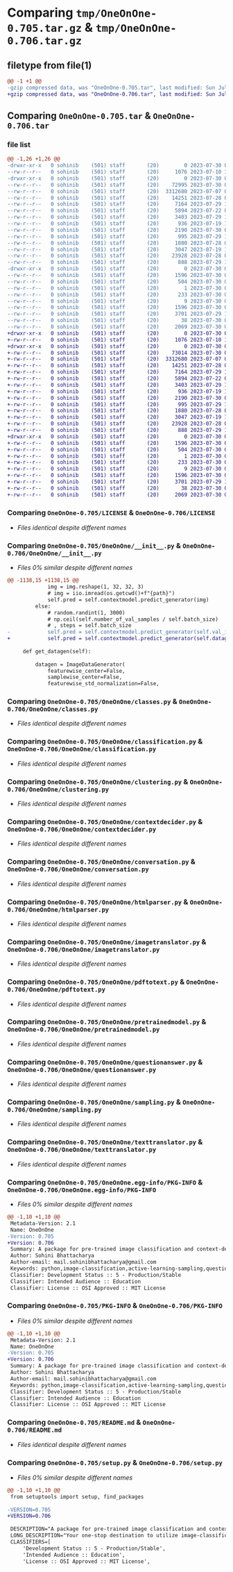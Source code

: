 # Comparing `tmp/OneOnOne-0.705.tar.gz` & `tmp/OneOnOne-0.706.tar.gz`

## filetype from file(1)

```diff
@@ -1 +1 @@
-gzip compressed data, was "OneOnOne-0.705.tar", last modified: Sun Jul 30 09:46:07 2023, max compression
+gzip compressed data, was "OneOnOne-0.706.tar", last modified: Sun Jul 30 09:53:15 2023, max compression
```

## Comparing `OneOnOne-0.705.tar` & `OneOnOne-0.706.tar`

### file list

```diff
@@ -1,26 +1,26 @@
-drwxr-xr-x   0 sohinib    (501) staff       (20)        0 2023-07-30 09:46:07.865174 OneOnOne-0.705/
--rw-r--r--   0 sohinib    (501) staff       (20)     1076 2023-07-10 14:29:42.000000 OneOnOne-0.705/LICENSE
-drwxr-xr-x   0 sohinib    (501) staff       (20)        0 2023-07-30 09:46:07.861504 OneOnOne-0.705/OneOnOne/
--rw-r--r--   0 sohinib    (501) staff       (20)    72995 2023-07-30 09:45:59.000000 OneOnOne-0.705/OneOnOne/__init__.py
--rw-r--r--   0 sohinib    (501) staff       (20)  3312680 2023-07-07 06:05:06.000000 OneOnOne-0.705/OneOnOne/classes.py
--rw-r--r--   0 sohinib    (501) staff       (20)    14251 2023-07-28 06:59:10.000000 OneOnOne-0.705/OneOnOne/classification.py
--rw-r--r--   0 sohinib    (501) staff       (20)     7164 2023-07-29 12:25:37.000000 OneOnOne-0.705/OneOnOne/clustering.py
--rw-r--r--   0 sohinib    (501) staff       (20)     5894 2023-07-22 03:02:07.000000 OneOnOne-0.705/OneOnOne/contextdecider.py
--rw-r--r--   0 sohinib    (501) staff       (20)     3403 2023-07-29 18:08:15.000000 OneOnOne-0.705/OneOnOne/conversation.py
--rw-r--r--   0 sohinib    (501) staff       (20)      936 2023-07-19 15:12:54.000000 OneOnOne-0.705/OneOnOne/htmlparser.py
--rw-r--r--   0 sohinib    (501) staff       (20)     2190 2023-07-30 08:22:15.000000 OneOnOne-0.705/OneOnOne/imagetranslator.py
--rw-r--r--   0 sohinib    (501) staff       (20)      995 2023-07-29 18:59:58.000000 OneOnOne-0.705/OneOnOne/pdftotext.py
--rw-r--r--   0 sohinib    (501) staff       (20)     1880 2023-07-28 06:59:09.000000 OneOnOne-0.705/OneOnOne/pretrainedmodel.py
--rw-r--r--   0 sohinib    (501) staff       (20)     3047 2023-07-19 17:26:04.000000 OneOnOne-0.705/OneOnOne/questionanswer.py
--rw-r--r--   0 sohinib    (501) staff       (20)    23928 2023-07-28 06:59:10.000000 OneOnOne-0.705/OneOnOne/sampling.py
--rw-r--r--   0 sohinib    (501) staff       (20)      888 2023-07-29 17:53:14.000000 OneOnOne-0.705/OneOnOne/texttranslator.py
-drwxr-xr-x   0 sohinib    (501) staff       (20)        0 2023-07-30 09:46:07.864403 OneOnOne-0.705/OneOnOne.egg-info/
--rw-r--r--   0 sohinib    (501) staff       (20)     1596 2023-07-30 09:46:07.000000 OneOnOne-0.705/OneOnOne.egg-info/PKG-INFO
--rw-r--r--   0 sohinib    (501) staff       (20)      504 2023-07-30 09:46:07.000000 OneOnOne-0.705/OneOnOne.egg-info/SOURCES.txt
--rw-r--r--   0 sohinib    (501) staff       (20)        1 2023-07-30 09:46:07.000000 OneOnOne-0.705/OneOnOne.egg-info/dependency_links.txt
--rw-r--r--   0 sohinib    (501) staff       (20)      233 2023-07-30 09:46:07.000000 OneOnOne-0.705/OneOnOne.egg-info/requires.txt
--rw-r--r--   0 sohinib    (501) staff       (20)        9 2023-07-30 09:46:07.000000 OneOnOne-0.705/OneOnOne.egg-info/top_level.txt
--rw-r--r--   0 sohinib    (501) staff       (20)     1596 2023-07-30 09:46:07.864822 OneOnOne-0.705/PKG-INFO
--rw-r--r--   0 sohinib    (501) staff       (20)     3701 2023-07-29 19:02:55.000000 OneOnOne-0.705/README.md
--rw-r--r--   0 sohinib    (501) staff       (20)       38 2023-07-30 09:46:07.865293 OneOnOne-0.705/setup.cfg
--rw-r--r--   0 sohinib    (501) staff       (20)     2069 2023-07-30 09:46:02.000000 OneOnOne-0.705/setup.py
+drwxr-xr-x   0 sohinib    (501) staff       (20)        0 2023-07-30 09:53:15.432119 OneOnOne-0.706/
+-rw-r--r--   0 sohinib    (501) staff       (20)     1076 2023-07-10 14:29:42.000000 OneOnOne-0.706/LICENSE
+drwxr-xr-x   0 sohinib    (501) staff       (20)        0 2023-07-30 09:53:15.429093 OneOnOne-0.706/OneOnOne/
+-rw-r--r--   0 sohinib    (501) staff       (20)    73014 2023-07-30 09:53:11.000000 OneOnOne-0.706/OneOnOne/__init__.py
+-rw-r--r--   0 sohinib    (501) staff       (20)  3312680 2023-07-07 06:05:06.000000 OneOnOne-0.706/OneOnOne/classes.py
+-rw-r--r--   0 sohinib    (501) staff       (20)    14251 2023-07-28 06:59:10.000000 OneOnOne-0.706/OneOnOne/classification.py
+-rw-r--r--   0 sohinib    (501) staff       (20)     7164 2023-07-29 12:25:37.000000 OneOnOne-0.706/OneOnOne/clustering.py
+-rw-r--r--   0 sohinib    (501) staff       (20)     5894 2023-07-22 03:02:07.000000 OneOnOne-0.706/OneOnOne/contextdecider.py
+-rw-r--r--   0 sohinib    (501) staff       (20)     3403 2023-07-29 18:08:15.000000 OneOnOne-0.706/OneOnOne/conversation.py
+-rw-r--r--   0 sohinib    (501) staff       (20)      936 2023-07-19 15:12:54.000000 OneOnOne-0.706/OneOnOne/htmlparser.py
+-rw-r--r--   0 sohinib    (501) staff       (20)     2190 2023-07-30 08:22:15.000000 OneOnOne-0.706/OneOnOne/imagetranslator.py
+-rw-r--r--   0 sohinib    (501) staff       (20)      995 2023-07-29 18:59:58.000000 OneOnOne-0.706/OneOnOne/pdftotext.py
+-rw-r--r--   0 sohinib    (501) staff       (20)     1880 2023-07-28 06:59:09.000000 OneOnOne-0.706/OneOnOne/pretrainedmodel.py
+-rw-r--r--   0 sohinib    (501) staff       (20)     3047 2023-07-19 17:26:04.000000 OneOnOne-0.706/OneOnOne/questionanswer.py
+-rw-r--r--   0 sohinib    (501) staff       (20)    23928 2023-07-28 06:59:10.000000 OneOnOne-0.706/OneOnOne/sampling.py
+-rw-r--r--   0 sohinib    (501) staff       (20)      888 2023-07-29 17:53:14.000000 OneOnOne-0.706/OneOnOne/texttranslator.py
+drwxr-xr-x   0 sohinib    (501) staff       (20)        0 2023-07-30 09:53:15.431311 OneOnOne-0.706/OneOnOne.egg-info/
+-rw-r--r--   0 sohinib    (501) staff       (20)     1596 2023-07-30 09:53:15.000000 OneOnOne-0.706/OneOnOne.egg-info/PKG-INFO
+-rw-r--r--   0 sohinib    (501) staff       (20)      504 2023-07-30 09:53:15.000000 OneOnOne-0.706/OneOnOne.egg-info/SOURCES.txt
+-rw-r--r--   0 sohinib    (501) staff       (20)        1 2023-07-30 09:53:15.000000 OneOnOne-0.706/OneOnOne.egg-info/dependency_links.txt
+-rw-r--r--   0 sohinib    (501) staff       (20)      233 2023-07-30 09:53:15.000000 OneOnOne-0.706/OneOnOne.egg-info/requires.txt
+-rw-r--r--   0 sohinib    (501) staff       (20)        9 2023-07-30 09:53:15.000000 OneOnOne-0.706/OneOnOne.egg-info/top_level.txt
+-rw-r--r--   0 sohinib    (501) staff       (20)     1596 2023-07-30 09:53:15.431750 OneOnOne-0.706/PKG-INFO
+-rw-r--r--   0 sohinib    (501) staff       (20)     3701 2023-07-29 19:02:55.000000 OneOnOne-0.706/README.md
+-rw-r--r--   0 sohinib    (501) staff       (20)       38 2023-07-30 09:53:15.432232 OneOnOne-0.706/setup.cfg
+-rw-r--r--   0 sohinib    (501) staff       (20)     2069 2023-07-30 09:53:11.000000 OneOnOne-0.706/setup.py
```

### Comparing `OneOnOne-0.705/LICENSE` & `OneOnOne-0.706/LICENSE`

 * *Files identical despite different names*

### Comparing `OneOnOne-0.705/OneOnOne/__init__.py` & `OneOnOne-0.706/OneOnOne/__init__.py`

 * *Files 0% similar despite different names*

```diff
@@ -1138,15 +1138,15 @@
             img = img.reshape(1, 32, 32, 3)
             # img = iio.imread(os.getcwd()+f"{path}")
             self.pred = self.contextmodel.predict_generator(img)
         else:
             # random.randint(1, 3000)
             # np.ceil(self.number_of_val_samples / self.batch_size)
             # , steps = self.batch_size
-            self.pred = self.contextmodel.predict_generator(self.val_it, steps = self.batch_size)
+            self.pred = self.contextmodel.predict_generator(self.datagen.flow(self.val_it), steps = self.batch_size)
 
     def get_datagen(self):
 
         datagen = ImageDataGenerator(
             featurewise_center=False,
             samplewise_center=False,
             featurewise_std_normalization=False,
```

### Comparing `OneOnOne-0.705/OneOnOne/classes.py` & `OneOnOne-0.706/OneOnOne/classes.py`

 * *Files identical despite different names*

### Comparing `OneOnOne-0.705/OneOnOne/classification.py` & `OneOnOne-0.706/OneOnOne/classification.py`

 * *Files identical despite different names*

### Comparing `OneOnOne-0.705/OneOnOne/clustering.py` & `OneOnOne-0.706/OneOnOne/clustering.py`

 * *Files identical despite different names*

### Comparing `OneOnOne-0.705/OneOnOne/contextdecider.py` & `OneOnOne-0.706/OneOnOne/contextdecider.py`

 * *Files identical despite different names*

### Comparing `OneOnOne-0.705/OneOnOne/conversation.py` & `OneOnOne-0.706/OneOnOne/conversation.py`

 * *Files identical despite different names*

### Comparing `OneOnOne-0.705/OneOnOne/htmlparser.py` & `OneOnOne-0.706/OneOnOne/htmlparser.py`

 * *Files identical despite different names*

### Comparing `OneOnOne-0.705/OneOnOne/imagetranslator.py` & `OneOnOne-0.706/OneOnOne/imagetranslator.py`

 * *Files identical despite different names*

### Comparing `OneOnOne-0.705/OneOnOne/pdftotext.py` & `OneOnOne-0.706/OneOnOne/pdftotext.py`

 * *Files identical despite different names*

### Comparing `OneOnOne-0.705/OneOnOne/pretrainedmodel.py` & `OneOnOne-0.706/OneOnOne/pretrainedmodel.py`

 * *Files identical despite different names*

### Comparing `OneOnOne-0.705/OneOnOne/questionanswer.py` & `OneOnOne-0.706/OneOnOne/questionanswer.py`

 * *Files identical despite different names*

### Comparing `OneOnOne-0.705/OneOnOne/sampling.py` & `OneOnOne-0.706/OneOnOne/sampling.py`

 * *Files identical despite different names*

### Comparing `OneOnOne-0.705/OneOnOne/texttranslator.py` & `OneOnOne-0.706/OneOnOne/texttranslator.py`

 * *Files identical despite different names*

### Comparing `OneOnOne-0.705/OneOnOne.egg-info/PKG-INFO` & `OneOnOne-0.706/OneOnOne.egg-info/PKG-INFO`

 * *Files 0% similar despite different names*

```diff
@@ -1,10 +1,10 @@
 Metadata-Version: 2.1
 Name: OneOnOne
-Version: 0.705
+Version: 0.706
 Summary: A package for pre-trained image classification and context-decider for question-answering chatbots.
 Author: Sohini Bhattacharya
 Author-email: mail.sohinibhattacharya@gmail.com
 Keywords: python,image-classification,active-learning-sampling,question-answering,pre-trained models,tiny-image-net,speech-recognition,cifar10
 Classifier: Development Status :: 5 - Production/Stable
 Classifier: Intended Audience :: Education
 Classifier: License :: OSI Approved :: MIT License
```

### Comparing `OneOnOne-0.705/PKG-INFO` & `OneOnOne-0.706/PKG-INFO`

 * *Files 0% similar despite different names*

```diff
@@ -1,10 +1,10 @@
 Metadata-Version: 2.1
 Name: OneOnOne
-Version: 0.705
+Version: 0.706
 Summary: A package for pre-trained image classification and context-decider for question-answering chatbots.
 Author: Sohini Bhattacharya
 Author-email: mail.sohinibhattacharya@gmail.com
 Keywords: python,image-classification,active-learning-sampling,question-answering,pre-trained models,tiny-image-net,speech-recognition,cifar10
 Classifier: Development Status :: 5 - Production/Stable
 Classifier: Intended Audience :: Education
 Classifier: License :: OSI Approved :: MIT License
```

### Comparing `OneOnOne-0.705/README.md` & `OneOnOne-0.706/README.md`

 * *Files identical despite different names*

### Comparing `OneOnOne-0.705/setup.py` & `OneOnOne-0.706/setup.py`

 * *Files 0% similar despite different names*

```diff
@@ -1,10 +1,10 @@
 from setuptools import setup, find_packages
 
-VERSION=0.705
+VERSION=0.706
 
 DESCRIPTION="A package for pre-trained image classification and context-decider for question-answering chatbots."
 LONG_DESCRIPTION="Your one-stop destination to utilize image-classification models with just one line of code. A library meant to simplify your life by providing you with pre-trained models like ResNet50, EfficientNetVB6, VGG19, etc. You can simply opt for training your own models from scratch by just tweaking a few values. If you want to try popular active-learning sampling methods on image classification, no need to worry! This library has got you covered. Along with that for simple-bridging and basic into NLP, we have context-deciders, HTML parsers and simple chatbot object classes, to create an interface similar to Google Lens. You input an image or item that you are curious about and you can ask one-on-one questions from the chatbot. This is made possible by using the tiny imagenet dataset. This library is being actively updated and new features are being added frequently. New datasets and pre-trained models will be updated soon. Feel free to share your feedback! I would really appreciate it!"
 CLASSIFIERS=[
     'Development Status :: 5 - Production/Stable',
     'Intended Audience :: Education',
     'License :: OSI Approved :: MIT License',
```

